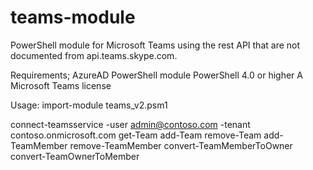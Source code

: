 # teams-module
PowerShell module for Microsoft Teams using the rest API that are not documented from api.teams.skype.com.

Requirements;
AzureAD PowerShell module
PowerShell 4.0 or higher
A Microsoft Teams license

Usage:
import-module teams_v2.psm1

connect-teamsservice -user admin@contoso.com -tenant contoso.onmicrosoft.com
get-Team
add-Team 
remove-Team
add-TeamMember
remove-TeamMember
convert-TeamMemberToOwner
convert-TeamOwnerToMember

